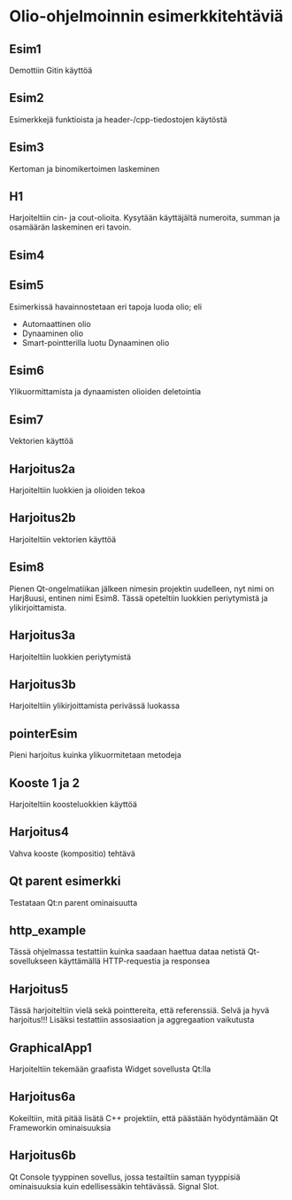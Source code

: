 # Olio-ohjelmoinnin esimerkkitehtäviä

## Esim1

Demottiin Gitin käyttöä

## Esim2

Esimerkkejä funktioista ja header-/cpp-tiedostojen käytöstä

## Esim3

Kertoman ja binomikertoimen laskeminen

## H1 

Harjoiteltiin cin- ja cout-olioita. Kysytään käyttäjältä numeroita,
summan ja osamäärän laskeminen eri tavoin.

## Esim4

## Esim5

Esimerkissä havainnostetaan eri tapoja luoda olio; eli
<ul>
<li>Automaattinen olio</li>
<li>Dynaaminen olio</li>
<li>Smart-pointterilla luotu Dynaaminen olio</li>
</ul>

## Esim6
Ylikuormittamista ja dynaamisten olioiden deletointia

## Esim7
Vektorien käyttöä

## Harjoitus2a
Harjoiteltiin luokkien ja olioiden tekoa

## Harjoitus2b
Harjoiteltiin vektorien käyttöä

## Esim8
Pienen Qt-ongelmatiikan jälkeen nimesin projektin uudelleen,
nyt nimi on Harj8uusi, entinen nimi Esim8. 
Tässä opeteltiin luokkien periytymistä ja ylikirjoittamista.

## Harjoitus3a
Harjoiteltiin luokkien periytymistä

## Harjoitus3b
Harjoiteltiin ylikirjoittamista perivässä luokassa

## pointerEsim
Pieni harjoitus kuinka ylikuormitetaan metodeja

## Kooste 1 ja 2
Harjoiteltiin koosteluokkien käyttöä

## Harjoitus4
Vahva kooste (kompositio) tehtävä

## Qt parent esimerkki
Testataan Qt:n parent ominaisuutta

## http_example
Tässä ohjelmassa testattiin kuinka saadaan haettua dataa netistä
Qt-sovellukseen käyttämällä HTTP-requestia ja responsea

## Harjoitus5
Tässä harjoiteltiin vielä sekä pointtereita, että referenssiä. Selvä
ja hyvä harjoitus!!!
Lisäksi testattiin assosiaation ja aggregaation vaikutusta

## GraphicalApp1
Harjoiteltiin tekemään graafista Widget sovellusta Qt:lla

## Harjoitus6a
Kokeiltiin, mitä pitää lisätä C++ projektiin, että päästään hyödyntämään
Qt Frameworkin ominaisuuksia

## Harjoitus6b
Qt Console tyyppinen sovellus, jossa testailtiin saman tyyppisiä
ominaisuuksia kuin edellisessäkin tehtävässä. Signal Slot.